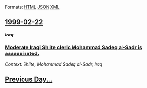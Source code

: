 
Formats: [HTML](1999/02/22/index.html)  [JSON](1999/02/22/index.json)  [XML](1999/02/22/index.xml)  

## [1999-02-22](/news/1999/02/22/index.md)

##### Iraq
### [ Moderate Iraqi Shiite cleric Mohammad Sadeq al-Sadr is assassinated. ](/news/1999/02/22/moderate-iraqi-shiite-cleric-mohammad-sadeq-al-sadr-is-assassinated.md)
_Context: Shiite, Mohammad Sadeq al-Sadr, Iraq_

## [Previous Day...](/news/1999/02/21/index.md)

